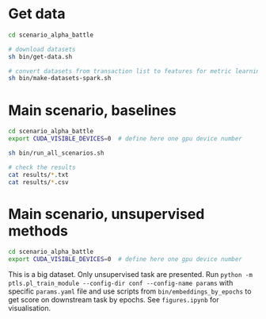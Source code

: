 # Get data

```sh
cd scenario_alpha_battle

# download datasets
sh bin/get-data.sh

# convert datasets from transaction list to features for metric learning
sh bin/make-datasets-spark.sh
```

# Main scenario, baselines

```sh
cd scenario_alpha_battle
export CUDA_VISIBLE_DEVICES=0  # define here one gpu device number

sh bin/run_all_scenarios.sh

# check the results
cat results/*.txt
cat results/*.csv
```

# Main scenario, unsupervised methods

```sh
cd scenario_alpha_battle
export CUDA_VISIBLE_DEVICES=0  # define here one gpu device number

```

This is a big dataset. Only unsupervised task are presented.
Run `python -m ptls.pl_train_module --config-dir conf --config-name params` with specific `params.yaml` file and use
scripts from `bin/embeddings_by_epochs` to get score on downstream task by epochs.
See `figures.ipynb` for visualisation.

